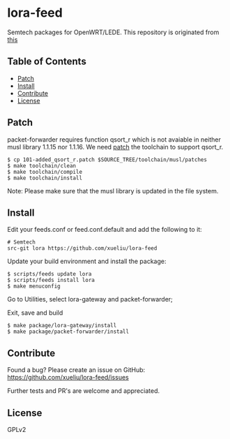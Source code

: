 # lora-feed
Semtech packages for OpenWRT/LEDE.
This repository is originated from [this](https://github.com/JiapengLi/OpenWrt-lora)

## Table of Contents

- [Patch](#patch)
- [Install](#install)
- [Contribute](#contribute)
- [License](#license)

## Patch
packet-forwarder requires function qsort_r which is not avaiable in neither musl library 1.1.15 nor 1.1.16.
We need [patch](https://github.com/xueliu/lora-feed/blob/master/101-added_qsort_r.patch) the toolchain to support qsort_r.

    $ cp 101-added_qsort_r.patch $SOURCE_TREE/toolchain/musl/patches
    $ make toolchain/clean
    $ make toolchain/compile
    $ make toolchain/install
Note: Please make sure that the musl library is updated in the file system.

## Install

Edit your feeds.conf or feed.conf.default and add the following to it:

    # Semtech
    src-git lora https://github.com/xueliu/lora-feed

Update your build environment and install the package:

    $ scripts/feeds update lora
    $ scripts/feeds install lora
    $ make menuconfig

Go to Utilities, select lora-gateway and packet-forwarder;

Exit, save and build

    $ make package/lora-gateway/install
    $ make package/packet-forwarder/install

## Contribute

Found a bug? Please create an issue on GitHub:
    https://github.com/xueliu/lora-feed/issues

Further tests and PR's are welcome and appreciated.

## License

GPLv2

